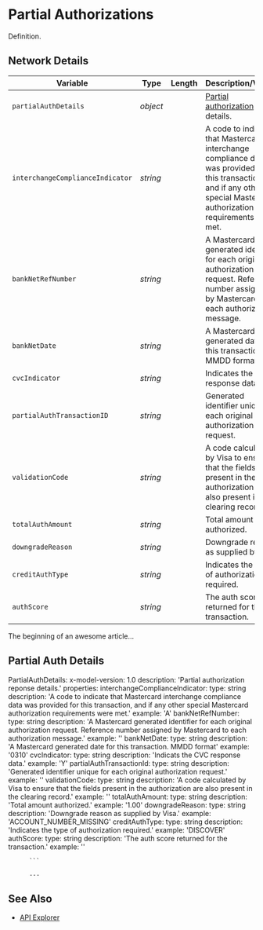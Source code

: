 # Partial Authorizations

Definition.

## Network Details

<!--
type: tab
title: networkDetails
-->


| Variable | Type | Length | Description/Values |
| -------- | -- | ------------ | ------------------ |
| `partialAuthDetails` | *object* | | [Partial authorization](?path=docs/Resources/Guides/Authorizations/Partial-Auth.md) details. |
| `interchangeComplianceIndicator` | *string* | | A code to indicate that Mastercard interchange compliance data was provided for this transaction, and if any other special Mastercard authorization requirements were met. |
| `bankNetRefNumber` | *string* | | A Mastercard generated identifier for each original authorization request. Reference number assigned by Mastercard to each authorization message. |
| `bankNetDate` | *string* | | A Mastercard generated date for this transaction. MMDD format. |
| `cvcIndicator` | *string* | | Indicates the CVC response data. |
| `partialAuthTransactionID` | *string* | | Generated identifier unique for each original authorization request. |
| `validationCode` | *string* | | A code calculated by Visa to ensure that the fields present in the authorization are also present in the clearing record. |
| `totalAuthAmount` | *string* | | Total amount authorized. |
| `downgradeReason` | *string* | | Downgrade reason as supplied by Visa. |
| `creditAuthType` | *string* | | Indicates the type of authorization required. |
| `authScore` | *string* | | The auth score returned for the transaction. |


The beginning of an awesome article...

## Partial Auth Details
 PartialAuthDetails:
      x-model-version: 1.0
      description: 'Partial authorization reponse details.'
      properties:
        interchangeComplianceIndicator:
          type: string
          description: 'A code to indicate that Mastercard interchange compliance data was provided for this transaction, and if any other special Mastercard authorization requirements were met.'
          example: 'A'
        bankNetRefNumber:
          type: string
          description: 'A Mastercard generated identifier for each original authorization request. Reference number assigned by Mastercard to each authorization message.'
          example: ''
        bankNetDate:
          type: string
          description: 'A Mastercard generated date for this transaction. MMDD format'
          example: '0310'
        cvcIndicator:
          type: string
          description: 'Indicats the CVC response data.'
          example: 'Y'
        partialAuthTransactionId:
          type: string
          description: 'Generated identifier unique for each original authorization request.'
          example: ''
        validationCode:
          type: string
          description: 'A code calculated by Visa to ensure that the fields present in the authorization are also present in the clearing record.'
          example: ''
        totalAuthAmount:
          type: string
          description: 'Total amount authorized.'
          example: '1.00'
        downgradeReason:
          type: string
          description: 'Downgrade reason as supplied by Visa.'
          example: 'ACCOUNT_NUMBER_MISSING'
        creditAuthType:
          type: string
          description: 'Indicates the type of authorization required.'
          example: 'DISCOVER'
        authScore:
          type: string
          description: 'The auth score returned for the transaction.'
          example: ''

          ```

          ---

<!-- type: tab-end -->

## See Also

- [API Explorer](../api/?type=post&path=/payments/v1/charges)